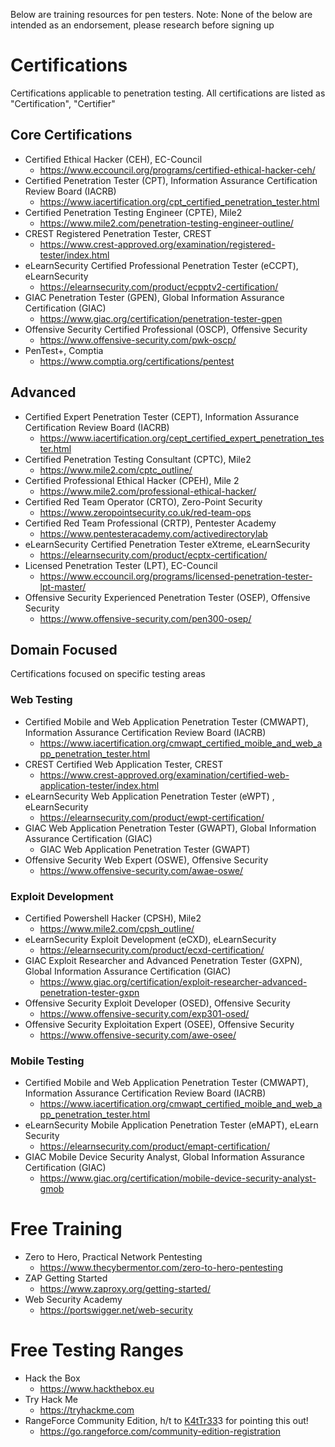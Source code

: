 Below are training resources for pen testers.
Note: None of the below are intended as an endorsement, please research before signing up

# Certifications
Certifications applicable to penetration testing. All certifications are listed as "Certification", "Certifier"

## Core Certifications

* Certified Ethical Hacker (CEH), EC-Council
	* https://www.eccouncil.org/programs/certified-ethical-hacker-ceh/
* Certified Penetration Tester (CPT), Information Assurance Certification Review Board (IACRB)
	* https://www.iacertification.org/cpt_certified_penetration_tester.html
* Certified Penetration Testing Engineer (CPTE), Mile2
	* https://www.mile2.com/penetration-testing-engineer-outline/
* CREST Registered Penetration Tester, CREST
	* https://www.crest-approved.org/examination/registered-tester/index.html
* eLearnSecurity Certified Professional Penetration Tester (eCCPT), eLearnSecurity
	* https://elearnsecurity.com/product/ecpptv2-certification/
* GIAC Penetration Tester (GPEN), Global Information Assurance Certification (GIAC)
	* https://www.giac.org/certification/penetration-tester-gpen
* Offensive Security Certified Professional (OSCP), Offensive Security
	* https://www.offensive-security.com/pwk-oscp/
* PenTest+, Comptia
	* https://www.comptia.org/certifications/pentest

## Advanced
* Certified Expert Penetration Tester (CEPT), Information Assurance Certification Review Board (IACRB)
	* https://www.iacertification.org/cept_certified_expert_penetration_tester.html
* Certified Penetration Testing Consultant (CPTC), Mile2
	* https://www.mile2.com/cptc_outline/
* Certified Professional Ethical Hacker (CPEH), Mile 2
	* https://www.mile2.com/professional-ethical-hacker/
* Certified Red Team Operator (CRTO), Zero-Point Security
	* https://www.zeropointsecurity.co.uk/red-team-ops
* Certified Red Team Professional (CRTP), Pentester Academy
	* https://www.pentesteracademy.com/activedirectorylab
* eLearnSecurity Certified Penetration Tester eXtreme, eLearnSecurity
	* https://elearnsecurity.com/product/ecptx-certification/
* Licensed Penetration Tester (LPT), EC-Council
	* https://www.eccouncil.org/programs/licensed-penetration-tester-lpt-master/
* Offensive Security Experienced Penetration Tester (OSEP), Offensive Security
	* https://www.offensive-security.com/pen300-osep/

## Domain Focused
Certifications focused on specific testing areas
### Web Testing
* Certified Mobile and Web Application Penetration Tester (CMWAPT), Information Assurance Certification Review Board (IACRB)
	* https://www.iacertification.org/cmwapt_certified_moible_and_web_app_penetration_tester.html
* CREST Certified Web Application Tester, CREST
	* https://www.crest-approved.org/examination/certified-web-application-tester/index.html
* eLearnSecurity Web Application Penetration Tester (eWPT) , eLearnSecurity
	* https://elearnsecurity.com/product/ewpt-certification/
* GIAC Web Application Penetration Tester (GWAPT), Global Information Assurance Certification (GIAC)
	* GIAC Web Application Penetration Tester (GWAPT)
* Offensive Security Web Expert (OSWE), Offensive Security
	* https://www.offensive-security.com/awae-oswe/
### Exploit Development
* Certified Powershell Hacker (CPSH), Mile2
	* https://www.mile2.com/cpsh_outline/
* eLearnSecurity Exploit Development (eCXD), eLearnSecurity
	* https://elearnsecurity.com/product/ecxd-certification/
* GIAC Exploit Researcher and Advanced Penetration Tester (GXPN), Global Information Assurance Certification (GIAC)
	* https://www.giac.org/certification/exploit-researcher-advanced-penetration-tester-gxpn
* Offensive Security Exploit Developer (OSED), Offensive Security
	* https://www.offensive-security.com/exp301-osed/
* Offensive Security Exploitation Expert (OSEE), Offensive Security
	* https://www.offensive-security.com/awe-osee/
### Mobile Testing
* Certified Mobile and Web Application Penetration Tester (CMWAPT), Information Assurance Certification Review Board (IACRB)
	* https://www.iacertification.org/cmwapt_certified_moible_and_web_app_penetration_tester.html 
* eLearnSecurity Mobile Application Penetration Tester (eMAPT), eLearn Security
	* https://elearnsecurity.com/product/emapt-certification/
* GIAC Mobile Device Security Analyst, Global Information Assurance Certification (GIAC)
	* https://www.giac.org/certification/mobile-device-security-analyst-gmob

# Free Training

* Zero to Hero, Practical Network Pentesting
	* https://www.thecybermentor.com/zero-to-hero-pentesting
* ZAP Getting Started
	* https://www.zaproxy.org/getting-started/
* Web Security Academy
	* https://portswigger.net/web-security

# Free Testing Ranges 

* Hack the Box
	* https://www.hackthebox.eu
* Try Hack Me
	* https://tryhackme.com
* RangeForce Community Edition, h/t to [K4tTr33](https://medium.com/@K4tTr3)3 for pointing this out!
	* https://go.rangeforce.com/community-edition-registration
